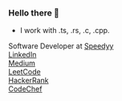 ### Hello there 👋

- I work with .ts, .rs, .c, .cpp.

Software Developer at [Speedyy](https://play.google.com/store/apps/details?id=com.techshack.speedy&hl=en_US&pli=1)<br>
[LinkedIn](https://www.linkedin.com/in/amogh-chavan/)<br>
[Medium](https://medium.com/@amogh-chavan)<br>
[LeetCode](https://leetcode.com/amogh-chavan/)<br>
[HackerRank](https://www.hackerrank.com/profile/amoghchavan)<br>
[CodeChef](https://www.codechef.com/users/amoghchavan)<br>


